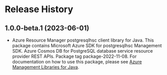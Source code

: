 # Release History

## 1.0.0-beta.1 (2023-06-01)

- Azure Resource Manager postgresqlhsc client library for Java. This package contains Microsoft Azure SDK for postgresqlhsc Management SDK. Azure Cosmos DB for PostgreSQL database service resource provider REST APIs. Package tag package-2022-11-08. For documentation on how to use this package, please see [Azure Management Libraries for Java](https://aka.ms/azsdk/java/mgmt).
